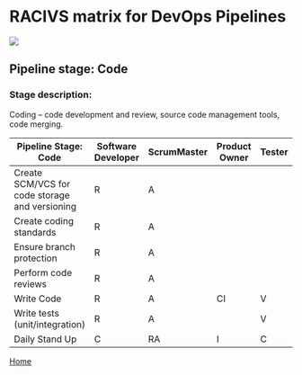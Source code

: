 # __RACIVS matrix for DevOps Pipelines__   

<img src="https://user-images.githubusercontent.com/10748736/112030685-6c81be80-8b32-11eb-94b8-c2c01b8f4581.png">

## __Pipeline stage:__  Code  
### __Stage description:__  
Coding – code development and review, source code management tools, code merging.

| Pipeline Stage:<br>Code  | Software Developer  | ScrumMaster | Product Owner | Tester  | Role N  |
|----------------------------- |-------- |-------- |-------- |-------- |-------- |
| Create SCM/VCS for code storage and versioning  |R | A | | | |
| Create coding standards   | R | A | | | |
| Ensure branch protection | R | A | | | |
| Perform code reviews |R |  A | | | |
| Write Code   | R| A | CI | V | |
| Write tests (unit/integration)| R| A | | V | |
| Daily Stand Up   | C | RA | I | C | |
  

[Home](../index.md)  


